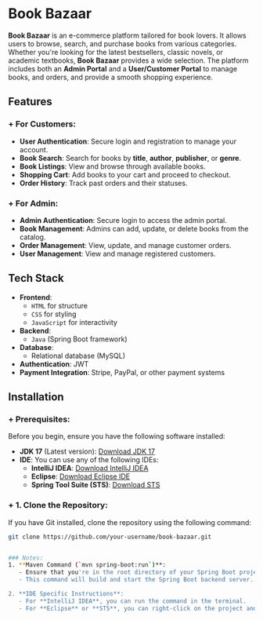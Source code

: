 # Book Bazaar

**Book Bazaar** is an e-commerce platform tailored for book lovers. It allows users to browse, search, and purchase books from various categories. Whether you're looking for the latest bestsellers, classic novels, or academic textbooks, **Book Bazaar** provides a wide selection. The platform includes both an **Admin Portal** and a **User/Customer Portal** to manage books, and orders, and provide a smooth shopping experience.

## Features

### + For Customers:
- **User Authentication**: Secure login and registration to manage your account.
- **Book Search**: Search for books by **title**, **author**, **publisher**, or **genre**.
- **Book Listings**: View and browse through available books.
- **Shopping Cart**: Add books to your cart and proceed to checkout.
- **Order History**: Track past orders and their statuses.

### + For Admin:
- **Admin Authentication**: Secure login to access the admin portal.
- **Book Management**: Admins can add, update, or delete books from the catalog.
- **Order Management**: View, update, and manage customer orders.
- **User Management**: View and manage registered customers.

## Tech Stack

- **Frontend**:
  - `HTML` for structure
  - `CSS` for styling
  - `JavaScript` for interactivity
- **Backend**:
  - `Java` (Spring Boot framework)
- **Database**:
  - Relational database (MySQL)
- **Authentication**: JWT
- **Payment Integration**: Stripe, PayPal, or other payment systems

## Installation

### + Prerequisites:
Before you begin, ensure you have the following software installed:

- **JDK 17** (Latest version): [Download JDK 17]([https://adoptium.net/](https://www.oracle.com/java/technologies/javase/jdk17-0-13-later-archive-downloads.html))
- **IDE**: You can use any of the following IDEs:
  - **IntelliJ IDEA**: [Download IntelliJ IDEA](https://www.jetbrains.com/idea/download/)
  - **Eclipse**: [Download Eclipse IDE](https://www.eclipse.org/downloads/)
  - **Spring Tool Suite (STS)**: [Download STS](https://spring.io/tools)

### + 1. Clone the Repository:

If you have Git installed, clone the repository using the following command:

```bash
git clone https://github.com/your-username/book-bazaar.git


### Notes:
1. **Maven Command (`mvn spring-boot:run`)**:
   - Ensure that you're in the root directory of your Spring Boot project where the `pom.xml` file is located.
   - This command will build and start the Spring Boot backend server.

2. **IDE Specific Instructions**:
   - For **IntelliJ IDEA**, you can run the command in the terminal.
   - For **Eclipse** or **STS**, you can right-click on the project and run it as a Spring Boot application.

